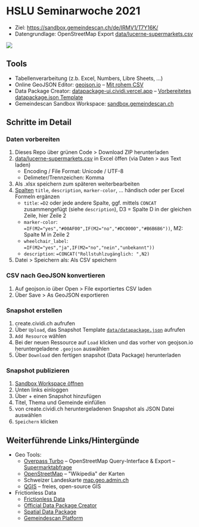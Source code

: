 # HSLU Seminarwoche 2021

- Ziel: https://sandbox.gemeindescan.ch/de/IRMV1/T7Y16K/
- Datengrundlage: OpenStreetMap Export [data/lucerne-supermarkets.csv](data/lucerne-supermarkets.csv)

![](img/supermarkets-lucerne.png)

## Tools
- Tabellenverarbeitung (z.b. Excel, Numbers, Libre Sheets, ...)
- Online GeoJSON Editor: [geojson.io](https://geojson.io) – [Mit rohem CSV](https://geojson.io/#id=github:cividi/hslu-seminarwoche/blob/main/data/lucerne-supermarkets.geojson)
- Data Package Creator: [datapackage-ui.cividi.vercel.app](https://create.cividi.ch) – [Vorbereitetes datapackage.json Template](data/datapackage.json)
- Gemeindescan Sandbox Workspace: [sandbox.gemeindescan.ch](https://sandbox.gemeindescan.ch/de/IRMV1/T7Y16K/)

## Schritte im Detail

### Daten vorbereiten
1. Dieses Repo über grünen Code > Download ZIP herunterladen
1. [data/lucerne-supermarkets.csv](data/lucerne-supermarkets.csv) in Excel öffen (via Daten > aus Text laden)
    - Encoding / File Format: Unicode / UTF-8
    - Delimeter/Trennzeichen: Komma
1. Als .xlsx speichern zum späteren weiterbearbeiten
1. [Spalten](#ergänzte-spalten) `title`, `description`, `marker-color`, ... händisch oder per Excel Formeln ergänzen
    - `title`: `=D2` oder jede andere Spalte, ggf. mittels `CONCAT` zusammengefügt (siehe `description`), D3 = Spalte D in der gleichen Zeile, hier Zeile 2
    - `marker-color`: `=IF(M2="yes","#00AF00",IF(M2="no","#DC0000","#B6B6B6"))`, M2: Spalte M in Zeile 2
    - `wheelchair_label`: `=IF(M2="yes","ja",IF(M2="no","nein","unbekannt"))`
    - `description`: `=CONCAT("Rollstuhlzugänglich: ",N2)`
1. Datei > Speichern als: Als CSV speichern

### CSV nach GeoJSON konvertieren
1. Auf geojson.io über Open > File exportiertes CSV laden
1. Über Save > As GeoJSON exportieren

### Snapshot erstellen
1. create.cividi.ch aufrufen
1. Über `Upload`, das Snapshot Template [`data/datapackage.json`](data/datapackage.json) aufrufen
1. `Add Resource` wählen
1. Bei der neuen Ressource auf `Load` klicken und das vorher von geojson.io heruntergeladene `.geojson` auswählen
1. Über `Download` den fertigen snapshot (Data Package) herunterladen

### Snapshot publizieren
1. [Sandbox Workspace öffnen](https://sandbox.gemeindescan.ch/de/IRMV1/T7Y16K/)
1. Unten links einloggen
1. Über + einen Snapshot hinzufügen
1. Titel, Thema und Gemeinde einfüllen
1. von create.cividi.ch heruntergeladenen Snapshot als JSON Datei auswählen
1. `Speichern` klicken

## Weiterführende Links/Hintergünde
- Geo Tools:
    - [Overpass Turbo](https://overpass-turbo.eu) – OpenStreetMap Query-Interface & Export – [Supermarktabfrage](https://overpass-turbo.eu/s/13se)
    - [OpenStreetMap](https://openstreetmap.org) – "Wikipedia" der Karten
    - Schweizer Landeskarte [map.geo.admin.ch](https://map.geo.admin.ch)
    - [QGIS](https://qgis.org) – freies, open-source GIS
- Frictionless Data
    - [Frictionless Data](https://frictionlessdata.io)
    - [Official Data Package Creator](https://create.frictionlessdata.io)
    - [Spatial Data Package](https://github.com/cividi/spatial-data-package-spec)
    - [Gemeindescan Platform](https://github.com/cividi/spatial-data-package-platform)